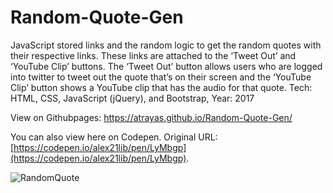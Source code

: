 # Random-Quote-Gen

JavaScript stored links and the random logic to get the random quotes with their respective links. These links are attached to the ‘Tweet Out’ and ‘YouTube Clip’ buttons. The ‘Tweet Out’ button allows users who are logged into twitter to tweet out the quote that’s on their screen and the ‘YouTube Clip’ button shows a YouTube clip that has the audio for that quote. Tech: HTML, CSS, JavaScript (jQuery), and Bootstrap, Year: 2017

View on Githubpages: https://atrayas.github.io/Random-Quote-Gen/

You can also view here on Codepen. Original URL: [https://codepen.io/alex21lib/pen/LyMbgp](https://codepen.io/alex21lib/pen/LyMbgp).

![RandomQuote](https://user-images.githubusercontent.com/15331986/66732478-f2172000-ee10-11e9-9d5c-44e1cfc30e41.png)


